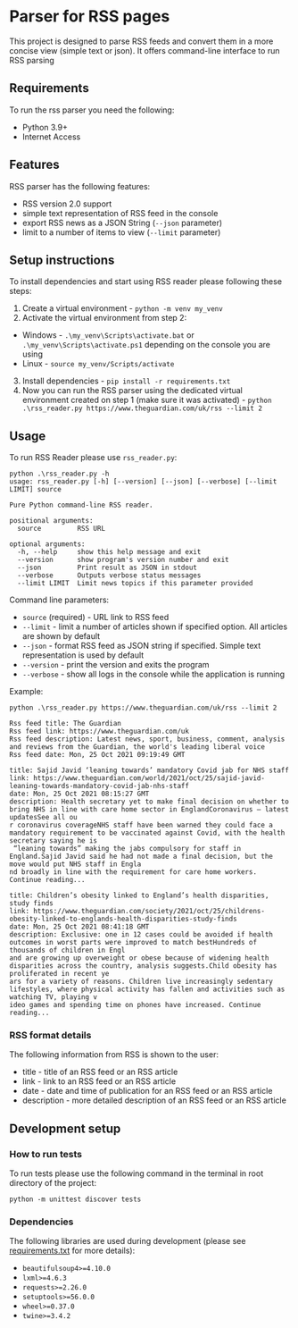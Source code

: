 # Parser for RSS pages
This project is designed to parse RSS feeds and convert them in a more concise view (simple text or json). 
It offers command-line interface to run RSS parsing

## Requirements
To run the rss parser you need the following:
* Python 3.9+
* Internet Access


## Features
RSS parser has the following features:
* RSS version 2.0 support
* simple text representation of RSS feed in the console
* export RSS news as a JSON String (`--json` parameter)
* limit to a number of items to view (`--limit` parameter)

## Setup instructions
To install dependencies and start using RSS reader please following these steps:
1. Create a virtual environment - `python -m venv my_venv`
2. Activate the virtual environment from step 2:
  - Windows - `.\my_venv\Scripts\activate.bat` or `.\my_venv\Scripts\activate.ps1` depending on the console you are using
  - Linux - `source my_venv/Scripts/activate`
3. Install dependencies - `pip install -r requirements.txt`
4. Now you can run the RSS parser using the dedicated virtual environment created on step 1 (make sure it was activated) - `python .\rss_reader.py https://www.theguardian.com/uk/rss --limit 2`

## Usage
To run RSS Reader please use `rss_reader.py`:
```
python .\rss_reader.py -h
usage: rss_reader.py [-h] [--version] [--json] [--verbose] [--limit LIMIT] source

Pure Python command-line RSS reader.

positional arguments:
  source         RSS URL

optional arguments:
  -h, --help     show this help message and exit
  --version      show program's version number and exit
  --json         Print result as JSON in stdout
  --verbose      Outputs verbose status messages
  --limit LIMIT  Limit news topics if this parameter provided
```
Command line parameters:
* `source` (required) - URL link to RSS feed
* `--limit` - limit a number of articles shown if specified option. All articles are shown by default
* `--json` - format RSS feed as JSON string if specified. Simple text representation is used by default 
* `--version` - print the version and exits the program
* `--verbose` - show all logs in the console while the application is running

Example:
```
python .\rss_reader.py https://www.theguardian.com/uk/rss --limit 2

Rss feed title: The Guardian
Rss feed link: https://www.theguardian.com/uk
Rss feed description: Latest news, sport, business, comment, analysis and reviews from the Guardian, the world's leading liberal voice
Rss feed date: Mon, 25 Oct 2021 09:19:49 GMT

title: Sajid Javid ‘leaning towards’ mandatory Covid jab for NHS staff
link: https://www.theguardian.com/world/2021/oct/25/sajid-javid-leaning-towards-mandatory-covid-jab-nhs-staff
date: Mon, 25 Oct 2021 08:15:27 GMT
description: Health secretary yet to make final decision on whether to bring NHS in line with care home sector in EnglandCoronavirus – latest updatesSee all ou
r coronavirus coverageNHS staff have been warned they could face a mandatory requirement to be vaccinated against Covid, with the health secretary saying he is
 “leaning towards” making the jabs compulsory for staff in England.Sajid Javid said he had not made a final decision, but the move would put NHS staff in Engla
nd broadly in line with the requirement for care home workers. Continue reading...

title: Children’s obesity linked to England’s health disparities, study finds
link: https://www.theguardian.com/society/2021/oct/25/childrens-obesity-linked-to-englands-health-disparities-study-finds
date: Mon, 25 Oct 2021 08:41:18 GMT
description: Exclusive: one in 12 cases could be avoided if health outcomes in worst parts were improved to match bestHundreds of thousands of children in Engl
and are growing up overweight or obese because of widening health disparities across the country, analysis suggests.Child obesity has proliferated in recent ye
ars for a variety of reasons. Children live increasingly sedentary lifestyles, where physical activity has fallen and activities such as watching TV, playing v
ideo games and spending time on phones have increased. Continue reading...

```
### RSS format details
The following information from RSS is shown to the user:
* title - title of an RSS feed or an RSS article
* link - link to an RSS feed or an RSS article
* date - date and time of publication for an RSS feed or an RSS article
* description - more detailed description of an RSS feed or an RSS article

## Development setup
### How to run tests
To run tests please use the following command in the terminal in root directory of the project:
```
python -m unittest discover tests
```

### Dependencies
The following libraries are used during development (please see [requirements.txt](requirements.txt) for more details):
* `beautifulsoup4>=4.10.0`
* `lxml>=4.6.3`
* `requests>=2.26.0`
* `setuptools>=56.0.0`
* `wheel>=0.37.0`
* `twine>=3.4.2`
